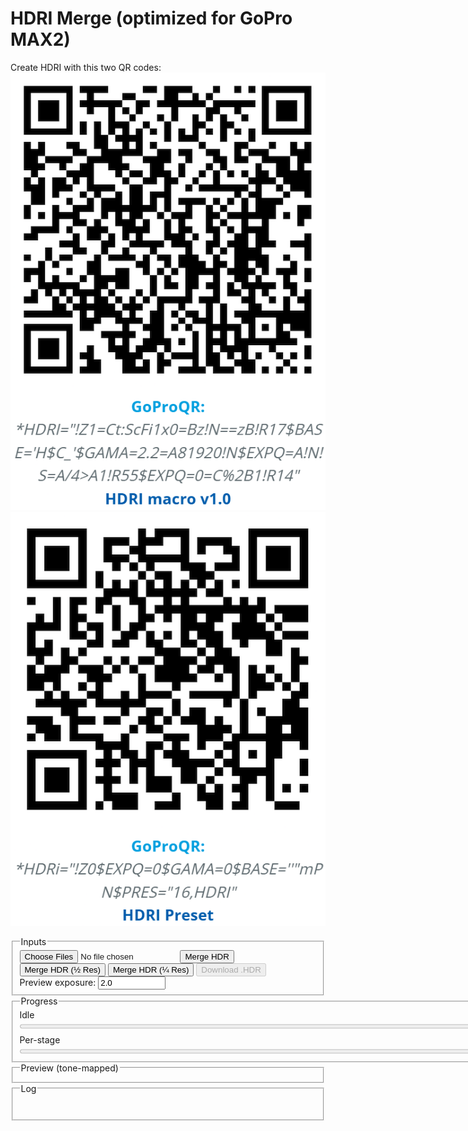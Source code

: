 # HDRI Merge (optimized for GoPro MAX2)

Create HDRI with this two QR codes: ![macroQR](./macroQR.png)
![presetQR](./presetQR.png)

<fieldset>
  <legend>Inputs</legend>
  <div class="row">
    <input id="files" type="file" accept="image/jpeg" multiple />
    <button id="run">Merge HDR</button>
    <button id="runHalf">Merge HDR (½ Res)</button>
    <button id="runQuarter">Merge HDR (¼ Res)</button>
    <button id="saveHdr" disabled>Download .HDR</button>
  </div>
  <div class="row">
    <label>Preview exposure: <input id="previewExp" type="number" step="0.1" value="2.0" title="Photographic exposure for preview" style="width: 100px;"></label>
  </div>
</fieldset>

<fieldset>
  <legend>Progress</legend>
  <div id="stage">Idle</div>
  <progress id="overall" value="0" max="100" style="width: 800px;"></progress>
  <div class="muted" style="margin-top:6px;">Per-stage</div>
  <progress id="perfile" value="0" max="100" style="width: 800px;"></progress>
</fieldset>

<fieldset>
  <legend>Preview (tone-mapped)</legend>
  <canvas id="preview" width="800" height="400"></canvas>
</fieldset>

<fieldset>
  <legend>Log</legend>
  <pre id="log" aria-live="polite"></pre>
</fieldset>

<script src="https://cdn.jsdelivr.net/npm/exifr@7.1.3/dist/lite.umd.js"></script>
<script>
/* ===================== Config & constants ===================== */
const KSIZE        = 9;         // Gaussian blur kernel (odd) in float
const WHITE_PCT    = 99.0;      // robust white normalization percentile
const SHORT_EXPOSURE_T = 2e-5;  // 0.00002s threshold for "very short" exposure (Python parity)
const SUN_BLUR1    = 15;
const SUN_BLUR2    = 31;
const CLIPPED_THRESH = 0.99;    // test threshold in linear (post-blur)
const CLIPPED_COUNT  = 1000;    // number of clipped pixels to consider "has clipped sun"

/* ===================== Helpers / UI ===================== */
const $ = sel => document.querySelector(sel);
const logEl = $('#log');
function logLine(msg, cls='') {
  const line = document.createElement('div');
  if (cls) line.className = cls;
  line.textContent = msg;
  logEl.appendChild(line);
  logEl.scrollTop = logEl.scrollHeight;
}
function setStage(msg) { $('#stage').textContent = msg; }
function setOverall(pct) { $('#overall').value = Math.max(0, Math.min(100, pct)); }
function setPerFile(pct) { $('#perfile').value = Math.max(0, Math.min(100, pct)); }
function nextFrame() { return new Promise(r => requestAnimationFrame(() => r())); }

/* ===================== sRGB 2.2 → Linear ===================== */
function srgbToLinear_u8(imgData) {
  const { data, width, height } = imgData;
  const out = new Float32Array(width * height * 3);
  for (let i = 0, j = 0; i < data.length; i += 4, j += 3) {
    const sr = data[i]   / 255;
    const sg = data[i+1] / 255;
    const sb = data[i+2] / 255;
    const r = Math.pow(sr, 2.2);
    const g = Math.pow(sg, 2.2);
    const b = Math.pow(sb, 2.2);
    out[j] = r; out[j+1] = g; out[j+2] = b;
  }
  return out;
}

/* ===================== GoPro Flat (log 113) → Linear ===================== */
function goProFlatToLinear_u8(imgData) {
  const { data, width, height } = imgData;
  const out = new Float32Array(width * height * 3);
  for (let i = 0, j = 0; i < data.length; i += 4, j += 3) {
    const sr = data[i]   / 255;
    const sg = data[i+1] / 255;
    const sb = data[i+2] / 255;
    const r = (Math.pow(113.0,sr)-1.0)/112.0;
    const g = (Math.pow(113.0,sg)-1.0)/112.0;
    const b = (Math.pow(113.0,sb)-1.0)/112.0;
    out[j] = r; out[j+1] = g; out[j+2] = b;
  }
  return out;
}

function gaussianBlurFloatRGB(floatRGB, w, h, ksize=5) {
  if (!(Number.isInteger(ksize) && ksize>1 && (ksize%2)===1)) return floatRGB;
  const half = (ksize-1)/2;
  const sigma = 0.3*((ksize-1)*0.5 - 1) + 0.8;
  const kern = [];
  let sum = 0;
  for (let k=-half;k<=half;k++){ const v = Math.exp(-(k*k)/(2*sigma*sigma)); kern.push(v); sum+=v; }
  for (let i=0;i<kern.length;i++) kern[i] /= sum;

  const tmp = new Float32Array(floatRGB.length);
  const out = new Float32Array(floatRGB.length);

  // Horizontal
  for (let y=0; y<h; y++) {
    for (let x=0; x<w; x++) {
      let r=0,g=0,b=0;
      for (let k=-half;k<=half;k++){
        const xx = Math.max(0, Math.min(w-1, x+k));
        const p = (y*w+xx)*3;
        const wgt = kern[k+half];
        r += floatRGB[p  ]*wgt;
        g += floatRGB[p+1]*wgt;
        b += floatRGB[p+2]*wgt;
      }
      const o = (y*w+x)*3;
      tmp[o]=r; tmp[o+1]=g; tmp[o+2]=b;
    }
  }
  // Vertical
  for (let y=0; y<h; y++) {
    for (let x=0; x<w; x++) {
      let r=0,g=0,b=0;
      for (let k=-half;k<=half;k++){
        const yy = Math.max(0, Math.min(h-1, y+k));
        const p = (yy*w+x)*3;
        const wgt = kern[k+half];
        r += tmp[p  ]*wgt;
        g += tmp[p+1]*wgt;
        b += tmp[p+2]*wgt;
      }
      const o = (y*w+x)*3;
      out[o]=r; out[o+1]=g; out[o+2]=b;
    }
  }
  return out;
}


/**
 * In-place separable Gaussian blur on a rectangular ROI of a Float32 RGB image.
 *
 * @param {Float32Array} floatLinearRGB - Interleaved RGB (float) buffer, length = pitch * height * 3
 * @param {number} pitch - Image width (pixels per row)
 * @param {number} x1 - ROI left (inclusive)
 * @param {number} y1 - ROI top (inclusive)
 * @param {number} x2 - ROI right (exclusive)
 * @param {number} y2 - ROI bottom (exclusive)
 * @param {number} ksize - Odd kernel size (e.g., 3,5,7,9...)
 */
function gaussianBlurROI(floatLinearRGB, pitch, x1, y1, x2, y2, ksize) {
  // ---- Validate & fast exits ----
  if (!Number.isInteger(ksize) || ksize < 3 || (ksize & 1) === 0) return;
  if (x2 <= x1 || y2 <= y1) return; // empty
  // Clamp ROI to image bounds (we don't know height, but we use indices via pitch & y)
  // Caller should ensure bounds are valid; we still defensively clamp to >=0.
  x1 = Math.max(0, x1|0); y1 = Math.max(0, y1|0);
  x2 = x2|0; y2 = y2|0;

  const rw = x2 - x1;                 // ROI width
  const rh = y2 - y1;                 // ROI height
  const chans = 3;
  const half = (ksize - 1) >> 1;

  // ---- Build 1D Gaussian kernel ----
  const sigma = 0.3 * ((ksize - 1) * 0.5 - 1) + 0.8; // common heuristic
  const kern = new Float32Array(ksize);
  let sum = 0;
  for (let i = -half, j = 0; i <= half; i++, j++) {
    const v = Math.exp(-(i * i) / (2 * sigma * sigma));
    kern[j] = v; sum += v;
  }
  for (let j = 0; j < ksize; j++) kern[j] /= sum;

  // ---- Temp buffers for ROI (horizontal pass -> tmp, vertical -> out) ----
  const tmp = new Float32Array(rw * rh * chans);
  const out = new Float32Array(rw * rh * chans);

  // ---- Horizontal pass (within ROI, clamp to ROI edges) ----
  for (let ry = 0; ry < rh; ry++) {
    const gy = y1 + ry;
    for (let rx = 0; rx < rw; rx++) {
      const gx = x1 + rx;

      let accR = 0, accG = 0, accB = 0;
      for (let k = -half, j = 0; k <= half; k++, j++) {
        let sx = rx + k;
        if (sx < 0) sx = 0;
        else if (sx >= rw) sx = rw - 1;

        const srcIdx = ((gy * pitch) + (x1 + sx)) * chans;
        accR += floatLinearRGB[srcIdx    ] * kern[j];
        accG += floatLinearRGB[srcIdx + 1] * kern[j];
        accB += floatLinearRGB[srcIdx + 2] * kern[j];
      }

      const dstIdx = (ry * rw + rx) * chans;
      tmp[dstIdx    ] = accR;
      tmp[dstIdx + 1] = accG;
      tmp[dstIdx + 2] = accB;
    }
  }

  // ---- Vertical pass (within ROI, clamp to ROI edges) ----
  for (let ry = 0; ry < rh; ry++) {
    for (let rx = 0; rx < rw; rx++) {
      let accR = 0, accG = 0, accB = 0;
      for (let k = -half, j = 0; k <= half; k++, j++) {
        let sy = ry + k;
        if (sy < 0) sy = 0;
        else if (sy >= rh) sy = rh - 1;

        const srcIdx = (sy * rw + rx) * chans;
        accR += tmp[srcIdx    ] * kern[j];
        accG += tmp[srcIdx + 1] * kern[j];
        accB += tmp[srcIdx + 2] * kern[j];
      }
      const dstIdx = (ry * rw + rx) * chans;
      out[dstIdx    ] = accR;
      out[dstIdx + 1] = accG;
      out[dstIdx + 2] = accB;
    }
  }

  // ---- Write back to original buffer (in place) ----
  for (let ry = 0; ry < rh; ry++) {
    const gy = y1 + ry;
    for (let rx = 0; rx < rw; rx++) {
      const gx = x1 + rx;
      const srcIdx = (ry * rw + rx) * chans;
      const dstIdx = ((gy * pitch) + gx) * chans;
      floatLinearRGB[dstIdx    ] = out[srcIdx    ];
      floatLinearRGB[dstIdx + 1] = out[srcIdx + 1];
      floatLinearRGB[dstIdx + 2] = out[srcIdx + 2];
    }
  }
}


/* ===================== Merge radiance (linear) ===================== */
function wellExposedWeight(rgb, mid=0.5, sigma=0.1225) {
  const m = (rgb[0]+rgb[1]+rgb[2])/3;
  return Math.exp(-((m-mid)*(m-mid)) / (2*sigma*sigma));
}
async function mergeRadiance_linear(images, times) {
  const w = images[0].w, h = images[0].h;
  const num = new Float32Array(w*h*3);
  const den = new Float32Array(w*h);
  const total = images.length;

  for (let i=0; i<images.length; i++) {
    const {data} = images[i];
    const t = times[i];
	let sigma = 0.1225 + 0.1225 * Math.sin(i*3.14159/(images.length-1));
    for (let p=0, px=0; p<data.length; p+=3, px++) {
      const r=data[p], g=data[p+1], b=data[p+2];
      const wgt = wellExposedWeight([r,g,b], 0.5, );
      if (wgt>0) {
        num[p  ] += wgt * (r / t);
        num[p+1] += wgt * (g / t);
        num[p+2] += wgt * (b / t);
        den[px]  += wgt;
      }
    }
	setOverall(35+((i+1)/total)*30);
    setPerFile(((i+1)/total)*100);
	await nextFrame(); // let the browser paint the bars
  }
  for (let p=0, px=0; p<num.length; p+=3, px++) {
    const d = den[px] || 1e-8;
    num[p  ] /= d; num[p+1] /= d; num[p+2] /= d;
  }
  return { w, h, data: num };
}


/**
 * Robust HDR merge tolerant to small exposure errors (JPEG/8-bit).
 * images: [{ w, h, data: Float32Array }]  // linear RGB
 * times:  number[]                         // effective exposure times
 * onProgress?: (percent)=>void
 * options?: { mid?: number, sigma?: number, k?: number, logDomain?: boolean }
 */
async function mergeRadiance_linearRobust(images, times, onProgress, options = {}) {
  const width  = images[0].w;
  const height = images[0].h;
  const N = images.length;

  const mid     = options.mid   ?? 0.5;   // exposure center
  const sigma   = options.sigma ?? 0.30;  // broader than classic 0.225
  const k       = options.k     ?? 4.685; // Tukey constant
  const useLog  = options.logDomain ?? true;

  const num = new Float32Array(width*height*3); // output RGB radiance
  // den is kept for parity with older API; here we normalize per-pixel already.
  // const den = new Float32Array(width*height);

  // Precompute exposure/clip weights per frame, per pixel (based on luminance)
  const Yw = new Float32Array(width*height*N);
  const twoSig2 = 2 * sigma * sigma;
  const luminance = (r,g,b) => 0.2126*r + 0.7152*g + 0.0722*b;
  const eps = 1e-8;

  for (let i=0; i<N; i++) {
    const data = images[i].data;
    for (let p=0, px=0; p<data.length; p+=3, px++) {
      const y  = luminance(data[p], data[p+1], data[p+2]);
      const d  = y - mid;
      const wBell = Math.exp(-(d*d)/twoSig2);                  // bell around mid
      const darkGate   = 1 / (1 + Math.exp(-(y - 0.02)/0.02)); // rises after ~0.02
      const brightGate = 1 / (1 + Math.exp( (y - 0.98)/0.02)); // falls before ~0.98
      Yw[i*(width*height) + px] = wBell * darkGate * brightGate;
    }
  }

  function robustCenter(arr) {
    const tmp = Array.from(arr).sort((a,b)=>a-b);
    const med = tmp[tmp.length >> 1];
    for (let i=0;i<tmp.length;i++) tmp[i] = Math.abs(tmp[i] - med);
    const mad = tmp[tmp.length >> 1] || eps;
    return [med, mad];
  }

  // Progress control
  let lastYield = performance.now();
  const YIELD_MS = 500;

  for (let y=0; y<height; y++) {
    for (let x=0; x<width; x++) {
      const px = y*width + x;
      const off = px*3;

      // Gather candidate radiances r_i = v_i / t_i
      const R = new Float64Array(N);
      const G = new Float64Array(N);
      const B = new Float64Array(N);
      for (let i=0;i<N;i++){
        const v = images[i].data;
        const t = times[i];
        R[i] = v[off  ] / t;
        G[i] = v[off+1] / t;
        B[i] = v[off+2] / t;
      }

      // Robust center (median) + MAD scale
      const [mR, madR] = robustCenter(R);
      const [mG, madG] = robustCenter(G);
      const [mB, madB] = robustCenter(B);

      let accR = 0, accG = 0, accB = 0, wSum = 0;

      for (let i=0;i<N;i++){
        const uR = (R[i]-mR)/(k*madR);
        const uG = (G[i]-mG)/(k*madG);
        const uB = (B[i]-mB)/(k*madB);

        const wR = (Math.abs(uR) < 1) ? Math.pow(1 - uR*uR, 2) : 0;
        const wG = (Math.abs(uG) < 1) ? Math.pow(1 - uG*uG, 2) : 0;
        const wB = (Math.abs(uB) < 1) ? Math.pow(1 - uB*uB, 2) : 0;

        const wRobust = (wR + wG + wB) / 3;
        const wExp    = Yw[i*(width*height) + px];

        const wgt = wRobust * wExp + eps;

        if (useLog) {
          accR += wgt * Math.log(R[i] + eps);
          accG += wgt * Math.log(G[i] + eps);
          accB += wgt * Math.log(B[i] + eps);
        } else {
          accR += wgt * R[i];
          accG += wgt * G[i];
          accB += wgt * B[i];
        }
        wSum += wgt;
      }

      if (useLog) {
        num[off  ] = Math.exp(accR / (wSum || 1));
        num[off+1] = Math.exp(accG / (wSum || 1));
        num[off+2] = Math.exp(accB / (wSum || 1));
      } else {
        num[off  ] = accR / (wSum || 1);
        num[off+1] = accG / (wSum || 1);
        num[off+2] = accB / (wSum || 1);
      }
    }

    // progress + cooperative yield
    const now = performance.now();
    if (now - lastYield > YIELD_MS) { 
		lastYield = now;
		setOverall(35+(y/height)*30);
		setPerFile((y/height)*100);
		await nextFrame(); // let the browser paint the bars
	 }
  }

  return { w: width, h: height, data: num };
}


/* ===================== Normalize white ~1.0 ===================== */
function luminance709(r,g,b){ return 0.2126*r + 0.7152*g + 0.0722*b; }
function normalizeWhitePercentile(hdr, pct=WHITE_PCT) {
  const {data} = hdr, N = data.length/3;
  const h = Math.trunc(Math.sqrt(N/2));
  const w = h*2;
  const scale = 1 + Math.trunc(w/1000);
  const offset = Math.trunc(scale/2);
  const lum = new Float32Array((h/scale) * (w/scale));
  let i = 0;
  for(let y=offset;y<h;y+=scale)
  {
	for(let x=offset;x<w;x+=scale)
	{
		let p = (y * w + x) * 3;
		lum[i] = luminance709(data[p],data[p+1],data[p+2]);
		i++
	}
  }
  const arr = Array.from(lum).sort((a,b)=>a-b);
  const idx = Math.min(arr.length-1, Math.max(0, Math.floor((pct/100)*arr.length)));
  const white = Math.max(1e-8, arr[idx]);
  for (let p=0; p<data.length; p++) data[p] /= white;
  return white;
}

/* ===================== Monochrome-above-threshold (optional) ===================== */
function monochromeAbove(hdr, thr=1.0) {
  const {data} = hdr;
  for (let p=0;p<data.length;p+=3) {
    const r=data[p], g=data[p+1], b=data[p+2];
    if (r>thr || g>thr || b>thr) {
      const Y = luminance709(r,g,b);
      data[p]=data[p+1]=data[p+2]=Y;
    }
  }
}

/* ===================== Filmic tone map with dithering ===================== */
async function tonemap_filmic(hdr, exposure=1.0) {
  const {w,h,data} = hdr;
  const out = new Uint8ClampedArray(w*h*4);
  //const A=0.22, B=0.30, C=0.10, D=0.20, E=0.01, F=0.30, W=11.2;  // too contrasty
  const A=0.2, B=0.30, C=0.10, D=0.05, E=0.0, F=0.10, W=20;  // lower contrast
  const whiteScale = ((W*(A*W+C*B)+D*E)/(W*(A*W+B)+D*F)) - (E/F);
  function rnd(i){ let x = i ^ (i>>>17); x ^= x<<13; x ^= x>>>7; x ^= x>>>17; return ((x>>>8)&0xFF)/255; }

  for (let p=0,q=0,i=0; p<data.length; p+=3, q+=4, i++) {
    let r = data[p  ] * exposure;
    let g = data[p+1] * exposure;
    let b = data[p+2] * exposure;
    const fr = ((r*(A*r+C*B)+D*E)/(r*(A*r+B)+D*F)) - (E/F);
    const fg = ((g*(A*g+C*B)+D*E)/(g*(A*g+B)+D*F)) - (E/F);
    const fb = ((b*(A*b+C*B)+D*E)/(b*(A*b+B)+D*F)) - (E/F);
    let rr = Math.min(1, Math.max(0, fr/whiteScale));
    let gg = Math.min(1, Math.max(0, fg/whiteScale));
    let bb = Math.min(1, Math.max(0, fb/whiteScale));
    const d = (rnd(i)-0.5) / 255;
    rr = Math.min(1, Math.max(0, rr + d));
    gg = Math.min(1, Math.max(0, gg + d));
    bb = Math.min(1, Math.max(0, bb + d));
    out[q  ] = (rr*255)|0;
    out[q+1] = (gg*255)|0;
    out[q+2] = (bb*255)|0;
    out[q+3] = 255;
  }
  return { w, h, data: out };
}

//function drawToCanvas(ldr, canvas) {
//  canvas.width = ldr.w; canvas.height = ldr.h;
//  const ctx = canvas.getContext('2d', { willReadFrequently: true }); // perf hint
//  ctx.putImageData(new ImageData(ldr.data, ldr.w, ldr.h), 0, 0);
//}
function drawToCanvas(ldr, canvas, targetW = 800, targetH = 400, mode = 'contain') {
  // 1) paint the RGBA into a temp canvas at native size
  const srcC = document.createElement('canvas');
  srcC.width = ldr.w; srcC.height = ldr.h;
  const srcCtx = srcC.getContext('2d', { willReadFrequently: true });
  srcCtx.putImageData(new ImageData(ldr.data, ldr.w, ldr.h), 0, 0);

  // 2) set preview canvas to fixed size
  canvas.width = targetW;
  canvas.height = targetH;

  const ctx = canvas.getContext('2d', { willReadFrequently: true });
  ctx.imageSmoothingEnabled = true;         // better downscale
  ctx.imageSmoothingQuality = 'high';       // ask for HQ filters

  if (mode === 'stretch') {
    // Fill exactly 800x400 (may distort aspect)
    ctx.clearRect(0, 0, targetW, targetH);
    ctx.drawImage(srcC, 0, 0, targetW, targetH);
  } else {
    // 'contain' => preserve aspect ratio, letterbox
    const scale = Math.min(targetW / ldr.w, targetH / ldr.h);
    const drawW = Math.max(1, Math.floor(ldr.w * scale));
    const drawH = Math.max(1, Math.floor(ldr.h * scale));
    const offX = Math.floor((targetW - drawW) / 2);
    const offY = Math.floor((targetH - drawH) / 2);

    ctx.clearRect(0, 0, targetW, targetH);
    ctx.drawImage(srcC, 0, 0, ldr.w, ldr.h, offX, offY, drawW, drawH);
  }
}

/**
 * Async Radiance .HDR (RGBE) encoder with scanline RLE, progress + yielding.
 * @param {{w:number,h:number,data:Float32Array}} hdr  // linear RGB
 * @param {(pct:number)=>void=} onProgress            // 0..100
 * @param {{yieldMs?:number, signal?:AbortSignal}=} opts
 * @returns {Promise<Blob>}
 */
async function encodeRadianceHDR_RGBE_RLE_Async(hdr, onProgress, opts = {}) {
  const { w, h, data } = hdr;
  const yieldMs = opts.yieldMs ?? 16;
  const signal = opts.signal;

  const header = [
    "#?RADIANCE",
    "FORMAT=32-bit_rle_rgbe",
    "",
    `-Y ${h} +X ${w}\n`
  ].join("\n");
  const headerBytes = new TextEncoder().encode(header);

  // RGB -> RGBE
  function toRGBE(r,g,b) {
    const maxc = Math.max(r,g,b);
    if (maxc < 1e-32) return [0,0,0,0];
    const e = Math.ceil(Math.log2(maxc));
    const scale = Math.pow(2, e) / 256;
    return [
      Math.min(255, Math.round(r/scale)),
      Math.min(255, Math.round(g/scale)),
      Math.min(255, Math.round(b/scale)),
      e + 128
    ];
  }

  // Write one channel with Radiance RLE
  function encodeRLEChannel(line /* Uint8Array of length w */) {
    const out = [];
    let x = 0;
    while (x < w) {
      // try run
      let runLen = 1;
      const maxRun = Math.min(w - x, 127);
      const val = line[x];
      while (runLen < maxRun && line[x + runLen] === val) runLen++;
      if (runLen >= 4) {
        out.push(128 + runLen, val);
        x += runLen;
      } else {
        // literal packet, avoid swallowing a future run
        const start = x;
        let count = 0;
        const maxLit = Math.min(w - x, 128);
        while (count < maxLit) {
          if (count >= 1) {
            let lookRun = 1;
            const maxLook = Math.min(w - (x + count), 127);
            const lookVal = line[x + count];
            while (lookRun < maxLook && line[x + count + lookRun] === lookVal) lookRun++;
            if (lookRun >= 4) break;
          }
          count++;
        }
        out.push(count);
        for (let i = 0; i < count; i++) out.push(line[start + i]);
        x += count;
      }
    }
    return Uint8Array.from(out);
  }

  // Fallback to old flat RGBE when width not supported
  if (w < 8 || w > 0x7fff) {
    const flat = new Uint8Array(w*h*4);
    for (let i=0,p=0;i<w*h;i++,p+=3) {
      const [R,G,B,E] = toRGBE(data[p], data[p+1], data[p+2]);
      const q = i*4; flat[q]=R; flat[q+1]=G; flat[q+2]=B; flat[q+3]=E;
    }
    if (onProgress) onProgress(100);
    return new Blob([headerBytes, flat], { type: "image/vnd.radiance" });
  }

  // Build output in chunks to avoid one giant growable array
  const chunks = [headerBytes];
  let lastYield = performance.now();

  for (let y = 0; y < h; y++) {
    if (signal?.aborted) throw new DOMException("Encoding aborted", "AbortError");

    // Scanline header: 0x02 0x02 w_hi w_lo
    const scanHdr = new Uint8Array([0x02, 0x02, (w >> 8) & 0xff, w & 0xff]);

    // Prepare channel buffers
    const R = new Uint8Array(w);
    const G = new Uint8Array(w);
    const B = new Uint8Array(w);
    const E = new Uint8Array(w);

    let p = y * w * 3;
    for (let x = 0; x < w; x++, p += 3) {
      const [r8,g8,b8,e8] = toRGBE(data[p], data[p+1], data[p+2]);
      R[x] = r8; G[x] = g8; B[x] = b8; E[x] = e8;
    }

    // Encode four channels
    const rleR = encodeRLEChannel(R);
    const rleG = encodeRLEChannel(G);
    const rleB = encodeRLEChannel(B);
    const rleE = encodeRLEChannel(E);

    // Concatenate this scanline: hdr + R + G + B + E
    const line = new Uint8Array(scanHdr.length + rleR.length + rleG.length + rleB.length + rleE.length);
    let o = 0;
    line.set(scanHdr, o); o += scanHdr.length;
    line.set(rleR, o);    o += rleR.length;
    line.set(rleG, o);    o += rleG.length;
    line.set(rleB, o);    o += rleB.length;
    line.set(rleE, o);

    chunks.push(line);

    // Progress + cooperative yield
    if (onProgress) onProgress(((y + 1) / h) * 100);
    const now = performance.now();
    if (now - lastYield > yieldMs) {
      lastYield = now;
      await new Promise(r => requestAnimationFrame(r));
    }
  }

  return new Blob(chunks, { type: "image/vnd.radiance" });
}


function encodeRadianceHDR_RGBE_RLE(hdr) {
  const { w, h, data } = hdr;

  // --- header ---
  const header = [
    "#?RADIANCE",
    "FORMAT=32-bit_rle_rgbe",
    "", // blank line
    `-Y ${h} +X ${w}\n`
  ].join("\n");
  const headerBytes = new TextEncoder().encode(header);

  // helper: RGB->RGBE (float32 -> 4x uint8)
  function toRGBE(r, g, b) {
    const maxc = Math.max(r, g, b);
    if (maxc < 1e-32) return [0, 0, 0, 0];
    const e = Math.ceil(Math.log2(maxc));
    const scale = Math.pow(2, e) / 256;
    return [
      Math.min(255, Math.round(r / scale)),
      Math.min(255, Math.round(g / scale)),
      Math.min(255, Math.round(b / scale)),
      e + 128
    ];
  }

  // If width unsupported by RLE, write old style (flat RGBE)
  if (w < 8 || w > 0x7fff) {
    const flat = new Uint8Array(w * h * 4);
    for (let i = 0, p = 0; i < w * h; i++, p += 3) {
      const [R, G, B, E] = toRGBE(data[p], data[p + 1], data[p + 2]);
      const q = i * 4;
      flat[q] = R; flat[q + 1] = G; flat[q + 2] = B; flat[q + 3] = E;
    }
    return new Blob([headerBytes, flat], { type: "image/vnd.radiance" });
  }

  // --- RLE output builder ---
  const out = [];
  const pushByte = (b) => out.push(b & 0xff);
  const pushBytes = (arr) => { for (let i = 0; i < arr.length; i++) pushByte(arr[i]); };

  // write one channel (Uint8 array of length w) using Radiance RLE
  function writeRLEChannel(line) {
    let x = 0;
    while (x < w) {
      // Try to find a run at x
      let runLen = 1;
      const maxRun = Math.min(w - x, 127);
      const val = line[x];

      while (runLen < maxRun && line[x + runLen] === val) runLen++;

      if (runLen >= 4) {
        // Write run packet
        pushByte(128 + runLen);
        pushByte(val);
        x += runLen;
      } else {
        // Write literal packet up to 128 or until a future run (>=4) is about to start
        let start = x;
        let count = 0;
        const maxLit = Math.min(w - x, 128);

        while (count < maxLit) {
          // Look ahead to see if a run starts here; if so, stop literals
          if (count >= 1) {
            let lookRun = 1;
            const maxLook = Math.min(w - (x + count), 127);
            const lookVal = line[x + count];
            while (lookRun < maxLook && line[x + count + lookRun] === lookVal) lookRun++;
            if (lookRun >= 4) break; // stop before run
          }
          count++;
        }
        pushByte(count);
        for (let i = 0; i < count; i++) pushByte(line[start + i]);
        x += count;
      }
    }
  }

  // Progress control
  let lastYield = performance.now();
  const YIELD_MS = 500;
  
  // --- encode scanlines ---
  for (let y = 0; y < h; y++) {
    // scanline header: 0x02 0x02 width_hi width_lo
    pushByte(0x02);
    pushByte(0x02);
    pushByte((w >> 8) & 0xff);
    pushByte(w & 0xff);

    // Prepare per-channel arrays for this scanline
    const R = new Uint8Array(w);
    const G = new Uint8Array(w);
    const B = new Uint8Array(w);
    const E = new Uint8Array(w);

    let p = y * w * 3;
    for (let x = 0; x < w; x++, p += 3) {
      const [r8, g8, b8, e8] = toRGBE(data[p], data[p + 1], data[p + 2]);
      R[x] = r8; G[x] = g8; B[x] = b8; E[x] = e8;
    }

    // Write 4 channels (R, G, B, E), each RLE-compressed
    writeRLEChannel(R);
    writeRLEChannel(G);
    writeRLEChannel(B);
    writeRLEChannel(E);
  }

  return new Blob([headerBytes, new Uint8Array(out)], { type: "image/vnd.radiance" });
}


/* ===================== Radiance .HDR (RGBE) encoder ===================== */
function encodeRadianceHDR_RGBE(hdr) {
  const {w,h,data} = hdr;
  const header = [
    "#?RADIANCE",
    "FORMAT=32-bit_rle_rgbe",
    "",
    `-Y ${h} +X ${w}\n`
  ].join("\n");
  const headerBytes = new TextEncoder().encode(header);
  const body = new Uint8Array(w*h*4);
  for (let i=0,p=0;i<w*h;i++,p+=3) {
    const r=data[p], g=data[p+1], b=data[p+2];
    const maxc = Math.max(r,g,b);
    if (maxc < 1e-32) { body[i*4+0]=0; body[i*4+1]=0; body[i*4+2]=0; body[i*4+3]=0; }
    else {
      const e = Math.ceil(Math.log2(maxc));
      const scale = Math.pow(2, e) / 256;
      body[i*4+0] = Math.min(255, Math.round(r/scale));
      body[i*4+1] = Math.min(255, Math.round(g/scale));
      body[i*4+2] = Math.min(255, Math.round(b/scale));
      body[i*4+3] = e + 128;
    }
  }
  const out = new Uint8Array(headerBytes.length + body.length);
  out.set(headerBytes, 0); out.set(body, headerBytes.length);
  return new Blob([out], {type: 'image/vnd.radiance'});
}

/* ===================== Load, EXIF, preprocess + SHORT-SUN LOGIC ===================== */
async function loadAndPreprocessOld(files, scale = 1) {
  const bitmaps = [];
  const exposures = [];
  setPerFile(0);

  // EXIF + decode
  for (let i=0;i<files.length;i++) {
    const f = files[i];
    try {
      const exif = await exifr.parse(f).catch(()=>null);
      let t = null;
      if (exif) {
        if (typeof exif.ExposureTime === 'number') t = exif.ExposureTime;
        else if (typeof exif.ShutterSpeedValue === 'number') t = Math.pow(2, -exif.ShutterSpeedValue);
      }
      if (!t) throw new Error("Missing ExposureTime/ShutterSpeedValue");
      exposures.push(t);

      const bmp = await createImageBitmap(f);
      bitmaps.push(bmp);
      logLine(`Loaded: ${f.name} (t=${t})`, 'ok');
    } catch (e) {
      logLine(`Error reading ${f.name}: ${e.message || e}`, 'err');
    }
    setPerFile(((i+1)/files.length)*100);
    await nextFrame();
  }
  if (!bitmaps.length) throw new Error("No valid images decoded.");

  // sort by exposure (shortest first)
  const idx = exposures.map((t,i)=>[t,i]).sort((a,b)=>a[0]-b[0]).map(x=>x[1]);
  const sortedExpos = idx.map(i=>exposures[i]);
  const sortedBmps  = idx.map(i=>bitmaps[i]);
  
  const shortestFileName = files[idx[0]].name;  // name of shortest exposure file
  const baseName = shortestFileName.replace(/\.[^.]+$/, ''); // strip extension



  // common size = first image
  const w = sortedBmps[0].width, h = sortedBmps[0].height;
  const c = document.createElement('canvas'); c.width=w; c.height=h;
  const ctx = c.getContext('2d', { willReadFrequently: true }); // perf hint

  const linearImages = [];
  const expandedTimes = [];

  for (let i=0;i<sortedBmps.length;i++) {
    ctx.clearRect(0,0,w,h);
    ctx.drawImage(sortedBmps[i], 0, 0, w, h);
    const imgData = ctx.getImageData(0,0,w,h);

    // sRGB → linear (float)
    let lin = srgbToLinear_u8(imgData);
    // Log113 (Flat) → linear (float)
    //let lin = goProFlatToLinear_u8(imgData);
    let t = sortedExpos[i];

    // ---------- Short-exposure logic (ported from Python) ----------
    if (t < SHORT_EXPOSURE_T) {
      // Emulate Python's exp *= 4 pre-step
      // Base push (analogous to appending img8 with exp=t_eff)
      linearImages.push({ w, h, data: lin.slice(0) });
      expandedTimes.push(t);
      logLine(`Short exposure base push: t=${t}`, 'muted');

      // Detect clipped sun on a blurred copy
      let blurForSun = gaussianBlurFloatRGB(lin, w, h, SUN_BLUR1);
      let clippedCount = 0;
      for (let p=0; p<blurForSun.length; p++) if (blurForSun[p] > CLIPPED_THRESH) clippedCount++;
	  clippedCount *= (7680*3840*3 / blurForSun.length);
      const hasClippedSun = clippedCount > CLIPPED_COUNT && clippedCount < CLIPPED_COUNT*10;
      logLine(`Sun clipped? ${hasClippedSun} (count=${clippedCount})`, hasClippedSun ? 'warn' : 'muted');

      if (hasClippedSun) 
	  {
		let minx = w;
		let maxx = 0;
		let miny = h;
		let maxy = 0;
        for (let yy=0; yy<h; yy++) {
			for (let xx=0; xx<w; xx++) {
				const p = (yy*w+xx)*3;
				const r=lin[p], g=lin[p+1], b=lin[p+2];
				if (r>CLIPPED_THRESH || g>CLIPPED_THRESH || b>CLIPPED_THRESH) {
					if(minx > xx) minx = xx;
					if(maxx < xx) maxx = xx;
					if(miny > yy) miny = yy;
					if(maxy < yy) maxy = yy;
				}
			}
		}
		
		minx -= 64;  if(minx < 0) minx=0;
		miny -= 64;  if(miny < 0) miny=0;
		maxx += 64;  if(maxx >= w) maxx=w-1;
		maxy += 64;  if(maxy >= h) maxy=h-1;
		
		gaussianBlurROI(lin, w, minx, miny, maxx, maxy, SUN_BLUR1);
		
        for (let yy=miny; yy<maxy; yy++) {
			for (let xx=minx; xx<maxx; xx++) {
				const p = (yy*w+xx)*3;
				const r=lin[p], g=lin[p+1], b=lin[p+2];
				if (r>0.99 || g>0.99 || b>0.99) {
					lin[p]=lin[p+1]=lin[p+2] = 800;
				}
			}
		}
		
		
		logLine(`Sun's location ${minx},${miny} to ${maxx},${maxy}`, 'muted');
        gaussianBlurROI(lin, w, minx, miny, maxx, maxy, SUN_BLUR1);
        linearImages.push({ w, h, data: lin.slice(0) });
        expandedTimes.push(t);

        // B: blur heavier, scale *16, then t/=16
        gaussianBlurROI(lin, w, minx, miny, maxx, maxy, SUN_BLUR1);
        // multiply by 16 (keep float linear domain)
        for (let p=0; p<lin.length; p++) lin[p] /= 16.0;
        t /= 16.0;
        linearImages.push({ w, h, data: lin.slice(0) });
        expandedTimes.push(t);
        logLine(`Synthetic B push: t=${t}`, 'muted');

        // C: blur heavier, scale *1.0, then t/=16
        gaussianBlurROI(lin, w, minx, miny, maxx, maxy, SUN_BLUR1);
        for (let p=0; p<lin.length; p++) lin[p] /= 16.0;
        t /= 16.0;
        linearImages.push({ w, h, data: lin.slice(0) });
        expandedTimes.push(t);
        logLine(`Synthetic C push: t=${t}`, 'muted');

        // D: blur heavier, scale *0.25, then t/=16
        gaussianBlurROI(lin, w, minx, miny, maxx, maxy, SUN_BLUR1);
        for (let p=0; p<lin.length; p++) lin[p] /= 16.0;
        t /= 16.0;
        linearImages.push({ w, h, data: lin.slice(0) });
        expandedTimes.push(t);
        logLine(`Synthetic D push: t=${t}`, 'muted');

      } else {
        // No clipped sun → one synthetic step: exp/=4 (Python branch)
        linearImages.push({ w, h, data: lin.slice(0) });
        expandedTimes.push(t);
      }

    } else {
      // Normal (non-short) exposure → single push
      linearImages.push({ w, h, data: lin.slice(0) });
      expandedTimes.push(t);
    }

    setPerFile(((i+1)/sortedBmps.length)*100);
    await nextFrame();
  }

  return { linearImages, sortedExpos: expandedTimes, w, h, baseName };
}

/**
 * Load JPGs, read EXIF shutter times, sort by exposure, optionally scale,
 * convert to linear, apply short-sun logic (ROI blur + synthetic pushes),
 * and return arrays ready for HDR merge.
 *
 * @param {File[]} files
 * @param {number} scale   // 1.0 = full, 0.5 = half, etc.
 * @returns {Promise<{linearImages:Array<{w:number,h:number,data:Float32Array}>,sortedExpos:number[],sortedExif:Object[],w:number,h:number,baseName:string}>}
 */
async function loadAndPreprocess(files, scale = 1.0) {
  // ---- NEW: parameter sanity for scale ----
  scale = Math.max(0.05, Math.min(2.0, Number(scale) || 1.0));

  const bitmaps = [];
  const exposures = [];
  const exifList = [];
  setPerFile(0);

  // Decode + EXIF ----------------------------------------
  for (let i = 0; i < files.length; i++) {
    const f = files[i];
    try {
      const exif = await exifr.parse(f).catch(() => null);
      exifList.push(exif || {});

      // Shutter time (seconds)
      let t = null;
      if (exif) {
        if (typeof exif.ExposureTime === 'number') t = exif.ExposureTime;
        else if (typeof exif.ShutterSpeedValue === 'number') t = Math.pow(2, -exif.ShutterSpeedValue);
      }
      if (!t) throw new Error("Missing ExposureTime/ShutterSpeedValue");
      exposures.push(t);

      const bmp = await createImageBitmap(f);
      bitmaps.push(bmp);

      logLine(`Loaded: ${f.name} (t=${t})`, 'ok');
    } catch (e) {
      logLine(`Error reading ${f.name}: ${e.message || e}`, 'err');
    }
    setPerFile(((i + 1) / files.length) * 100);
    await nextFrame();
  }
  if (!bitmaps.length) throw new Error("No valid images decoded.");

  // Sort by exposure (ascending: shortest first) --------
  const idx = exposures.map((t, i) => [t, i]).sort((a, b) => a[0] - b[0]).map(x => x[1]);
  const sortedExpos = idx.map(i => exposures[i]);
  const sortedExif  = idx.map(i => exifList[i]);
  const sortedBmps  = idx.map(i => bitmaps[i]);

  const shortestFileName = files[idx[0]].name;
  const baseName = shortestFileName.replace(/\.[^.]+$/, '');

  // ---- NEW: target output size with scale factor -------
  const nativeW = sortedBmps[0].width;
  const nativeH = sortedBmps[0].height;
  const w = Math.max(1, Math.floor(nativeW * scale));
  const h = Math.max(1, Math.floor(nativeH * scale));

  // Work canvas at target resolution ---------------------
  const c = document.createElement('canvas');
  c.width = w; c.height = h;
  const ctx = c.getContext('2d', { willReadFrequently: true });
  ctx.imageSmoothingEnabled = true;
  ctx.imageSmoothingQuality = 'high';

  const linearImages = [];
  const expandedTimes = [];

  // Process each bracket --------------------------------
  for (let i = 0; i < sortedBmps.length; i++) {
    ctx.clearRect(0, 0, w, h);

    // ---- NEW: scaled draw to target resolution ----
    const bmp = sortedBmps[i];
    ctx.drawImage(bmp, 0, 0, bmp.width, bmp.height, 0, 0, w, h);

    const imgData = ctx.getImageData(0, 0, w, h);

    // sRGB → linear (your existing function)
    let lin = srgbToLinear_u8(imgData);

    let t = sortedExpos[i];

    // ---------- Short-exposure "sun" logic (unchanged behavior, now at scaled size) ----------
    if (t < SHORT_EXPOSURE_T) {
      // A) base push
      linearImages.push({ w, h, data: lin.slice(0) });
      expandedTimes.push(t);
      logLine(`Short exposure base push: t=${t}`, 'muted');

      // Detect clipped sun on a blurred copy (first pass blur)
      let blurForSun = gaussianBlurFloatRGB(lin, w, h, SUN_BLUR1);
      let clippedCount = 0;
      for (let p = 0; p < blurForSun.length; p++) if (blurForSun[p] > CLIPPED_THRESH) clippedCount++;
      // Scale count to approx native 7680×3840 reference if you use that heuristic
      clippedCount *= (7680 * 3840 * 3 / blurForSun.length);
      const hasClippedSun = clippedCount > CLIPPED_COUNT && clippedCount < CLIPPED_COUNT * 10;
      logLine(`Sun clipped? ${hasClippedSun} (count=${Math.round(clippedCount)})`, hasClippedSun ? 'warn' : 'muted');

      if (hasClippedSun) {
        // Find bbox of bright region
        let minx = w, maxx = 0, miny = h, maxy = 0;
        for (let yy = 0; yy < h; yy++) {
          for (let xx = 0; xx < w; xx++) {
            const p = (yy * w + xx) * 3;
            const r = lin[p], g = lin[p + 1], b = lin[p + 2];
            if (r > CLIPPED_THRESH || g > CLIPPED_THRESH || b > CLIPPED_THRESH) {
              if (minx > xx) minx = xx;
              if (maxx < xx) maxx = xx;
              if (miny > yy) miny = yy;
              if (maxy < yy) maxy = yy;
            }
          }
        }
        // pad ROI a bit; clamp to image
        minx = Math.max(0, minx - 64);
        miny = Math.max(0, miny - 64);
        maxx = Math.min(w - 1, maxx + 64);
        maxy = Math.min(h - 1, maxy + 64);

        // First soften (ROI blur; x2/y2 exclusive → pass max+1)
        gaussianBlurROI(lin, w, minx, miny, maxx + 1, maxy + 1, SUN_BLUR1);

        // Spike core & desaturate > 0.99 (prevent color fringing)
        for (let yy = miny; yy <= maxy; yy++) {
          for (let xx = minx; xx <= maxx; xx++) {
            const p = (yy * w + xx) * 3;
            const r = lin[p], g = lin[p + 1], b = lin[p + 2];
            if (r > 0.99 || g > 0.99 || b > 0.99) lin[p] = lin[p + 1] = lin[p + 2] = 800.0;
          }
        }

        logLine(`Sun ROI @ ${minx},${miny} → ${maxx},${maxy}`, 'muted');

        // A: soften again, push with same t
        gaussianBlurROI(lin, w, minx, miny, maxx + 1, maxy + 1, SUN_BLUR1);
        linearImages.push({ w, h, data: lin.slice(0) });
        expandedTimes.push(t);

        // B: heavier blur & *multiply by 16*, then t/=16  (synthetic shorter exposure)
        gaussianBlurROI(lin, w, minx, miny, maxx + 1, maxy + 1, SUN_BLUR2);
        for (let p = 0; p < lin.length; p++) lin[p] *= 16.0;
        t /= 16.0;
        linearImages.push({ w, h, data: lin.slice(0) });
        expandedTimes.push(t);
        logLine(`Synthetic B push: t=${t}`, 'muted');

        // C: heavier blur, ×1.0, then t/=16
        gaussianBlurROI(lin, w, minx, miny, maxx + 1, maxy + 1, SUN_BLUR2);
        // (no intensity scale)
        t /= 16.0;
        linearImages.push({ w, h, data: lin.slice(0) });
        expandedTimes.push(t);
        logLine(`Synthetic C push: t=${t}`, 'muted');

        // D: heavier blur, ×0.25, then t/=16
        gaussianBlurROI(lin, w, minx, miny, maxx + 1, maxy + 1, SUN_BLUR2);
        for (let p = 0; p < lin.length; p++) lin[p] *= 0.25;
        t /= 16.0;
        linearImages.push({ w, h, data: lin.slice(0) });
        expandedTimes.push(t);
        logLine(`Synthetic D push: t=${t}`, 'muted');
      }
      // else: only base push already added
    } else {
      // Normal exposure
      linearImages.push({ w, h, data: lin.slice(0) });
      expandedTimes.push(t);
    }

    setPerFile(((i + 1) / sortedBmps.length) * 100);
    await nextFrame();
  }

  return { linearImages, sortedExpos: expandedTimes, sortedExif, w, h, baseName };
}

/**
 * Remove isolated hot speckles from an HDR buffer (in place).
 * Detects pixels whose luminance is far above the 3×3 neighborhood
 * and clamps them to a robust neighborhood target while preserving chroma.
 *
 * @param {{w:number,h:number,data:Float32Array}} hdr  // linear RGB
 * @param {object} [opts]
 * @param {number} [opts.radius=1]     // 1 => 3x3; (only 1 supported here)
 * @param {number} [opts.factor=3.0]   // trigger if Yc > factor * median(Ynbrs)
 * @param {number} [opts.abs=0.2]      // and Yc > median + abs (absolute guard in scene-linear)
 * @param {number} [opts.pct=0.95]     // target upper bound uses neighborhood percentile (e.g. 95th)
 * @param {number} [opts.soft=1.2]     // target also limited to soft * median
 * @param {boolean}[opts.requirePeak=true] // require the center to be the unique local max
 * @returns {number}                   // number of pixels corrected
 */
function removeHDRSpeckles(hdr, opts = {}) {
  const { w, h, data } = hdr;
  const radius = 1;
  const factor = opts.factor ?? 3.0;
  const abs    = opts.abs    ?? 0.2;
  const pct    = opts.pct    ?? 0.95;
  const soft   = opts.soft   ?? 1.2;
  const requirePeak = (opts.requirePeak ?? true);
  const eps = 1e-8;

  // Precompute luminance for speed
  const Y = new Float32Array(w * h);
  for (let i = 0, px = 0; i < data.length; i += 3, px++) {
    const r = data[i], g = data[i + 1], b = data[i + 2];
    Y[px] = 0.2126 * r + 0.7152 * g + 0.0722 * b;
  }

  // Helper: median of 8 values (neighbors)
  function median8(vals) {
    // insertion sort small array
    for (let i = 1; i < 8; i++) {
      let v = vals[i], j = i - 1;
      while (j >= 0 && vals[j] > v) { vals[j + 1] = vals[j]; j--; }
      vals[j + 1] = v;
    }
    return (vals[3] + vals[4]) * 0.5; // middle of 8
  }

  // Helper: percentile (approx) of neighbors
  function percentile8(vals, p) {
    // vals length = 8; already sorted is not guaranteed
    for (let i = 1; i < 8; i++) {
      let v = vals[i], j = i - 1;
      while (j >= 0 && vals[j] > v) { vals[j + 1] = vals[j]; j--; }
      vals[j + 1] = v;
    }
    const idx = Math.min(7, Math.max(0, Math.round(p * 7)));
    return vals[idx];
  }

  let fixed = 0;

  // Scan interior pixels (skip 1px border)
  for (let y = 1; y < h - 1; y++) {
    for (let x = 1; x < w - 1; x++) {
      const cx = y * w + x;
      const Yc = Y[cx];

      // Collect neighbor luminances (8)
      const N = new Float32Array(8);
      let k = 0;
      let isPeak = true;
      for (let dy = -1; dy <= 1; dy++) {
        for (let dx = -1; dx <= 1; dx++) {
          if (dx === 0 && dy === 0) continue;
          const yy = y + dy, xx = x + dx;
          const ny = yy * w + xx;
          const Yn = Y[ny];
          N[k++] = Yn;
          if (Yn >= Yc - 1e-12) isPeak = false; // neighbor as bright or brighter
        }
      }

      if (requirePeak && !isPeak) continue;

      const med = median8(N.slice()); // median of neighbors
      const pHi = percentile8(N.slice(), pct);

      // Trigger if way above neighbors (both relative & absolute guards)
      if (!(Yc > med * factor && Yc > med + abs)) continue;

      // Compute target luminance: limit to both high-percentile and soft*median
      const targetY = Math.min(pHi, med * soft);

      // Preserve chroma: scale RGB so luminance becomes targetY
      const i = cx * 3;
      const r = data[i], g = data[i + 1], b = data[i + 2];
      const curY = Yc || eps;
      const s = Math.max(0, targetY / curY);

      data[i]     = r * s;
      data[i + 1] = g * s;
      data[i + 2] = b * s;
      Y[cx]       = targetY;
      fixed++;
    }
  }

  return fixed;
}

/**
 * Remove compact hot-speckle clusters up to 3x3 (in place), preserving edges/lines.
 * - Finds a cluster in the 3x3 window centered at (x,y) using a local "hot" test.
 * - Rejects line-like shapes (1xK or Kx1 with K>=2).
 * - Clamps all pixels in the cluster toward a robust target from the surrounding 5x5 ring.
 *
 * @param {{w:number,h:number,data:Float32Array}} hdr
 * @param {object} [opts]
 * @param {number} [opts.factor=3.0]   // "hot" if Y > factor * median(neigh-8)
 * @param {number} [opts.abs=0.2]      // and Y > median + abs
 * @param {number} [opts.soft=1.2]     // target cap vs local median
 * @param {number} [opts.ringPct=0.95] // target = min( percentile(ring), soft*median )
 * @returns {number} count of pixels corrected
 */
function removeHDRSpeckles3x3(hdr, opts = {}) {
  const { w, h, data } = hdr;
  const factor  = opts.factor  ?? 3.0;
  const abs     = opts.abs     ?? 0.2;
  const soft    = opts.soft    ?? 1.2;
  const ringPct = opts.ringPct ?? 0.95;
  const eps = 1e-8;

  // Build luminance buffer
  const Y = new Float32Array(w*h);
  for (let i=0, px=0; i<data.length; i+=3, px++) {
    Y[px] = 0.2126*data[i] + 0.7152*data[i+1] + 0.0722*data[i+2];
  }

  // Helpers
  function sortAsc(a){ for(let i=1;i<a.length;i++){ let v=a[i],j=i-1; while(j>=0 && a[j]>v){a[j+1]=a[j]; j--;} a[j+1]=v; } return a; }
  function median8(vals){ const s=sortAsc(vals.slice()); return 0.5*(s[3]+s[4]); }
  function percentile(vals, p){ const s=sortAsc(vals.slice()); const idx=Math.min(s.length-1, Math.max(0, Math.round(p*(s.length-1)))); return s[idx]; }

  // Visited map so we don’t re-fix overlapping clusters
  const visited = new Uint8Array(w*h);
  let fixed = 0;

  // We need a 5x5 ring ⇒ skip a 2px border
  for (let y=2; y<h-2; y++) {
    for (let x=2; x<w-2; x++) {
      const cIdx = y*w + x;
      if (visited[cIdx]) continue;

      // 1) Baseline from 8-neighbors of center
      const nb8 = new Float32Array(8);
      let k=0;
      for (let dy=-1; dy<=1; dy++) {
        for (let dx=-1; dx<=1; dx++) {
          if (!dx && !dy) continue;
          nb8[k++] = Y[(y+dy)*w + (x+dx)];
        }
      }
      const med = median8(nb8);
      const Yc  = Y[cIdx];

      // Is center hot enough to consider?
      if (!(Yc > med*factor && Yc > med + abs)) continue;

      // 2) Build 3x3 cluster mask using same hot criterion vs the SAME baseline median
      const mask = []; // list of [xx,yy] in cluster
      let minx= x, maxx= x, miny= y, maxy= y;
      for (let dy=-1; dy<=1; dy++) {
        for (let dx=-1; dx<=1; dx++) {
          const yy=y+dy, xx=x+dx, idx = yy*w + xx;
          const hot = (Y[idx] > med*factor && Y[idx] > med + abs);
          if (hot) {
            mask.push([xx,yy]);
            if (xx<minx) minx=xx; if (xx>maxx) maxx=xx;
            if (yy<miny) miny=yy; if (yy>maxy) maxy=yy;
          }
        }
      }
      if (mask.length === 0) continue;          // nothing hot
      if (mask.length > 9) continue;            // shouldn’t happen for 3x3 window
      // Reject line-like shapes (e.g., 1xK or Kx1 with K>=2)
      const dxSize = maxx - minx + 1;
      const dySize = maxy - miny + 1;
      const isLine = (dxSize === 1 && dySize >= 2) || (dySize === 1 && dxSize >= 2);
      if (isLine) continue;

      // If any pixel in cluster was already fixed, skip (avoid double adjustments)
      let overlap = false;
      for (const [xx,yy] of mask) { if (visited[yy*w+xx]) { overlap = true; break; } }
      if (overlap) continue;

      // 3) Compute robust target from 5x5 ring around the cluster bbox
      const ring = [];
      for (let yy=miny-2; yy<=maxy+2; yy++) {
        for (let xx=minx-2; xx<=maxx+2; xx++) {
          // outside image guard not needed due to outer loop
          const insideCluster = (xx>=minx && xx<=maxx && yy>=miny && yy<=maxy);
          if (insideCluster) continue; // skip cluster bbox interior
          ring.push(Y[yy*w + xx]);
        }
      }
      if (ring.length < 8) continue; // too small to be robust (very near border)
      const pHi = percentile(ring, ringPct);
      const targetY = Math.min(pHi, med * soft);

      // 4) Clamp each cluster pixel toward target, preserving chroma
      for (const [xx,yy] of mask) {
        const idx = yy*w + xx;
        const i3  = idx*3;
        const curY = Y[idx] || eps;
        if (targetY < curY) {
          const s = Math.max(0, (targetY || eps) / curY);
          data[i3    ] *= s;
          data[i3 + 1] *= s;
          data[i3 + 2] *= s;
          Y[idx] = targetY;
          fixed++;
        }
        visited[idx] = 1;
      }
    }
  }

  return fixed;
}

/**
 * Remove compact hot-speckle clusters up to 5x5 (in place), preserving lines/edges.
 * - Center test seeds a 5x5 "hot" mask using a robust baseline from the 8-neighbors.
 * - Rejects line-like shapes (1xK or Kx1) and very elongated blobs.
 * - Clamps cluster pixels toward a robust target from the surrounding 7x7 ring.
 *
 * @param {{w:number,h:number,data:Float32Array}} hdr
 * @param {object} [opts]
 * @param {number} [opts.factor=3.0]    // "hot" if Y > factor * median(neigh-8)
 * @param {number} [opts.abs=0.2]       // and Y > median + abs  (scene-linear)
 * @param {number} [opts.soft=1.2]      // cap target to soft * median
 * @param {number} [opts.ringPct=0.95]  // target = min(percentile(ring), soft*median)
 * @param {number} [opts.maxAspect=2.0] // reject blobs with width/height ratio > maxAspect
 * @returns {number} number of pixels corrected
 */
function removeHDRSpeckles5x5(hdr, opts = {}) {
  const { w, h, data } = hdr;
  const factor   = opts.factor   ?? 3.0;
  const abs      = opts.abs      ?? 0.2;
  const soft     = opts.soft     ?? 1.2;
  const ringPct  = opts.ringPct  ?? 0.95;
  const maxAspect= opts.maxAspect?? 2.0;
  const eps = 1e-8;

  // Luminance buffer
  const Y = new Float32Array(w*h);
  for (let i=0, px=0; i<data.length; i+=3, px++) {
    Y[px] = 0.2126*data[i] + 0.7152*data[i+1] + 0.0722*data[i+2];
  }

  // Small utils
  function sortAsc(a){ for(let i=1;i<a.length;i++){ let v=a[i],j=i-1; while(j>=0 && a[j]>v){a[j+1]=a[j]; j--;} a[j+1]=v; } return a; }
  function median8(vals){ const s=sortAsc(vals.slice()); return 0.5*(s[3]+s[4]); }
  function percentile(vals, p){ const s=sortAsc(vals.slice()); const idx=Math.min(s.length-1, Math.max(0, Math.round(p*(s.length-1)))); return s[idx]; }

  const visited = new Uint8Array(w*h);
  let fixed = 0;

  // Need 7x7 ring → skip 3px border
  for (let cy=3; cy<h-3; cy++) {
    for (let cx=3; cx<w-3; cx++) {
      const cIdx = cy*w + cx;
      if (visited[cIdx]) continue;

      // Baseline from 8-neighbors of center
      const nb8 = new Float32Array(8);
      let k=0;
      for (let dy=-1; dy<=1; dy++) for (let dx=-1; dx<=1; dx++) {
        if (!dx && !dy) continue;
        nb8[k++] = Y[(cy+dy)*w + (cx+dx)];
      }
      const med = median8(nb8);
      const Yc  = Y[cIdx];
      if (!(Yc > med*factor && Yc > med + abs)) continue; // not hot enough to seed

      // Build 5x5 cluster mask using the SAME baseline median
      const mask = []; // [x,y]
      let minx=cx, maxx=cx, miny=cy, maxy=cy;
      for (let dy=-2; dy<=2; dy++) {
        for (let dx=-2; dx<=2; dx++) {
          const yy=cy+dy, xx=cx+dx, idx=yy*w+xx;
          const hot = (Y[idx] > med*factor && Y[idx] > med + abs);
          if (hot) {
            mask.push([xx,yy]);
            if (xx<minx) minx=xx; if (xx>maxx) maxx=xx;
            if (yy<miny) miny=yy; if (yy>maxy) maxy=yy;
          }
        }
      }
      if (!mask.length || mask.length > 25) continue;

      // Reject line-like or elongated shapes
      const ww = maxx - minx + 1, hh = maxy - miny + 1;
      if ((ww === 1 && hh >= 2) || (hh === 1 && ww >= 2)) continue; // line
      const aspect = (ww>hh) ? ww/hh : hh/ww;
      if (aspect > maxAspect) continue; // too elongated (likely edge/line)

      // Skip if already touched
      let overlap=false;
      for (const [x,y] of mask) if (visited[y*w+x]) { overlap=true; break; }
      if (overlap) continue;

      // Build 7x7 ring (around bbox), excluding bbox interior
      const ring = [];
      const ringMinX = Math.max(0, minx-2), ringMaxX = Math.min(w-1, maxx+2);
      const ringMinY = Math.max(0, miny-2), ringMaxY = Math.min(h-1, maxy+2);
      for (let y=ringMinY; y<=ringMaxY; y++) {
        for (let x=ringMinX; x<=ringMaxX; x++) {
          if (x>=minx && x<=maxx && y>=miny && y<=maxy) continue; // skip bbox
          ring.push(Y[y*w + x]);
        }
      }
      if (ring.length < 12) continue; // too small to be robust

      const pHi = percentile(ring, ringPct);
      const targetY = Math.min(pHi, med * soft);

      // Clamp cluster pixels (only if above target), preserve chroma
      for (const [x,y] of mask) {
        const idx = y*w + x, i3 = idx*3;
        const curY = Y[idx] || eps;
        if (curY > targetY) {
          const s = Math.max(0, (targetY || eps) / curY);
          data[i3    ] *= s;
          data[i3 + 1] *= s;
          data[i3 + 2] *= s;
          Y[idx] = targetY;
          fixed++;
        }
        visited[idx] = 1;
      }
    }
  }
  return fixed;
}

/**
 * Remove tiny bright speckles using a Difference-of-Gaussians detector.
 * Works in luminance. Only suppresses *small positive blobs*, not edges/lines.
 *
 * @param {{w:number,h:number,data:Float32Array}} hdr (linear RGB, in place)
 * @param {object} [o]
 * @param {number} [o.sigma1=0.6]     // small blur sigma
 * @param {number} [o.sigma2=1.2]     // larger blur sigma (≈ 2*sigma1)
 * @param {number} [o.k=3.5]          // threshold in local std units
 * @param {number} [o.maxRadius=1]    // 1=affects ~3x3 blobs; use 2 for ~5x5
 * @param {number} [o.blend=0.75]     // 0..1: how much of the speckle to remove
 * @returns {number} pixels attenuated
 */
function removeSpeckle_DoG(hdr, o={}) {
  const { w, h, data } = hdr;
  const sigma1 = o.sigma1 ?? 0.6;
  const sigma2 = o.sigma2 ?? 1.2;
  const k      = o.k      ?? 3.5;
  const maxR   = o.maxRadius ?? 1;
  const blend  = Math.min(1, Math.max(0, o.blend ?? 0.75));
  const N = w*h;

  // Luminance
  const Y = new Float32Array(N);
  for (let i=0, p=0; i<data.length; i+=3, p++) {
    Y[p] = 0.2126*data[i] + 0.7152*data[i+1] + 0.0722*data[i+2];
  }

  // Gaussian blur helper (separable, auto kernel from sigma)
  function gauss1D(sigma){
    const r = Math.max(1, Math.round(sigma*3));
    const K = new Float32Array(2*r+1);
    const a = 1/(2*sigma*sigma);
    let sum=0;
    for (let i=-r;i<=r;i++){ const v=Math.exp(-i*i*a); K[i+r]=v; sum+=v; }
    for (let i=0;i<K.length;i++) K[i]/=sum;
    return {K,r};
  }
  function blur(src, dst, sigma){
    const {K,r} = gauss1D(sigma);
    // horiz
    const tmp = new Float32Array(N);
    for (let y=0;y<h;y++){
      for (let x=0;x<w;x++){
        let acc=0;
        for (let k=-r;k<=r;k++){
          const xx = Math.min(w-1, Math.max(0, x+k));
          acc += src[y*w+xx]*K[k+r];
        }
        tmp[y*w+x]=acc;
      }
    }
    // vert
    for (let x=0;x<w;x++){
      for (let y=0;y<h;y++){
        let acc=0;
        for (let k=-r;k<=r;k++){
          const yy = Math.min(h-1, Math.max(0, y+k));
          acc += tmp[yy*w+x]*K[k+r];
        }
        dst[y*w+x]=acc;
      }
    }
  }

  // DoG + local variance estimate
  const L1 = new Float32Array(N), L2 = new Float32Array(N);
  blur(Y, L1, sigma1);
  blur(Y, L2, sigma2);
  const R = new Float32Array(N);              // response
  for (let i=0;i<N;i++) R[i] = Math.max(0, L1[i]-L2[i]); // positive blobs only

  // Local mean/std of R using a small box (3x3 or 5x5 if maxR=2)
  const rad = (maxR===2)? 2 : 1;
  const area = (2*rad+1)*(2*rad+1);
  const Mean = new Float32Array(N), Var = new Float32Array(N);
  // integral images for fast box filter
  function integral(arr){
    const I = new Float32Array((w+1)*(h+1));
    for (let y=1;y<=h;y++){
      let rowSum=0;
      for (let x=1;x<=w;x++){
        rowSum += arr[(y-1)*w+(x-1)];
        I[y*(w+1)+x] = I[(y-1)*(w+1)+x] + rowSum;
      }
    }
    return I;
  }
  function boxSum(I, x1,y1,x2,y2){ // inclusive coords in image space
    x1=Math.max(0,x1); y1=Math.max(0,y1); x2=Math.min(w-1,x2); y2=Math.min(h-1,y2);
    const A = I[y1*(w+1)+x1];
    const B = I[y1*(w+1)+(x2+1)];
    const C = I[(y2+1)*(w+1)+x1];
    const D = I[(y2+1)*(w+1)+(x2+1)];
    return D - B - C + A;
  }
  const I1 = integral(R);
  const R2 = new Float32Array(N);
  for (let i=0;i<N;i++) R2[i]=R[i]*R[i];
  const I2 = integral(R2);

  for (let y=0;y<h;y++){
    for (let x=0;x<w;x++){
      const sum  = boxSum(I1, x-rad, y-rad, x+rad, y+rad);
      const sum2 = boxSum(I2, x-rad, y-rad, x+rad, y+rad);
      const m = sum/area;
      const v = Math.max(0, sum2/area - m*m);
      Mean[y*w+x]=m; Var[y*w+x]=v;
    }
  }

  // Non-maximum suppression within (2*maxR+1) to keep only isolated blobs
  function isLocalMax(idx, x, y){
    const r = maxR;
    const c = R[idx];
    for (let yy=y-r; yy<=y+r; yy++){
      if (yy<0||yy>=h) continue;
      for (let xx=x-r; xx<=x+r; xx++){
        if (xx<0||xx>=w) continue;
        const j = yy*w+xx;
        if (j!==idx && R[j] >= c) return false;
      }
    }
    return true;
  }

  let fixed=0;
  const eps = 1e-8;
  for (let y=0;y<h;y++){
    for (let x=0;x<w;x++){
      const i = y*w+x;
      const std = Math.sqrt(Var[i]) || 1e-8;
      // detection: response > local mean + k*std
      if (R[i] > Mean[i] + k*std && isLocalMax(i,x,y)) {
        // compute a *robust* local target: median of 3x3 luminance (exclude center)
        const neigh = [];
        for (let dy=-1;dy<=1;dy++){
          for (let dx=-1;dx<=1;dx++){
            if (!dx && !dy) continue;
            const xx = Math.min(w-1, Math.max(0, x+dx));
            const yy = Math.min(h-1, Math.max(0, y+dy));
            neigh.push(Y[yy*w+xx]);
          }
        }
        neigh.sort((a,b)=>a-b);
        const med = 0.5*(neigh[3]+neigh[4]);
        const curY = Y[i];
        if (curY > med){ // only pull downwards
          const target = med + (1.0-blend)*(curY - med); // partial pull: blend∈[0,1]
          const s = Math.max(0, target / (curY || eps));
          const q = i*3;
          data[q  ] *= s;
          data[q+1] *= s;
          data[q+2] *= s;
          Y[i] = target;
          fixed++;
        }
      }
    }
  }
  return fixed;
}


/**
 * Morphological white top-hat speckle attenuator (3x3 element).
 * Good complement to DoG; hits small bright residues that slip through.
 *
 * @param {{w:number,h:number,data:Float32Array}} hdr
 * @param {object} [o]
 * @param {number} [o.tau=6.0]      // threshold in MAD units of residue
 * @param {number} [o.blend=0.8]    // 0..1 attenuation toward local median
 * @returns {number} pixels attenuated
 */
function removeSpeckle_TopHat(hdr, o={}) {
  const { w,h,data } = hdr;
  const tau = o.tau ?? 6.0;
  const blend = Math.min(1, Math.max(0, o.blend ?? 0.8));
  const N = w*h;

  // luminance
  const Y = new Float32Array(N);
  for (let i=0,p=0;i<data.length;i+=3,p++){
    Y[p] = 0.2126*data[i] + 0.7152*data[i+1] + 0.0722*data[i+2];
  }

  // fast 3x3 min/max
  function min3x3(src){
    const out = new Float32Array(N);
    for (let y=0;y<h;y++){
      for (let x=0;x<w;x++){
        let m=Infinity;
        for (let dy=-1;dy<=1;dy++){
          const yy=Math.min(h-1,Math.max(0,y+dy));
          for (let dx=-1;dx<=1;dx++){
            const xx=Math.min(w-1,Math.max(0,x+dx));
            const v=src[yy*w+xx]; if (v<m) m=v;
          }
        }
        out[y*w+x]=m;
      }
    }
    return out;
  }
  function max3x3(src){
    const out = new Float32Array(N);
    for (let y=0;y<h;y++){
      for (let x=0;x<w;x++){
        let m=-Infinity;
        for (let dy=-1;dy<=1;dy++){
          const yy=Math.min(h-1,Math.max(0,y+dy));
          for (let dx=-1;dx<=1;dx++){
            const xx=Math.min(w-1,Math.max(0,x+dx));
            const v=src[yy*w+xx]; if (v>m) m=v;
          }
        }
        out[y*w+x]=m;
      }
    }
    return out;
  }

  // opening = dilate(erode(Y))
  const er = min3x3(Y);
  const op = max3x3(er);
  // residue = Y - opened
  const R = new Float32Array(N);
  for (let i=0;i<N;i++) R[i] = Math.max(0, Y[i]-op[i]);

  // Robust global threshold via MAD of R
  const samp = [];
  for (let i=0;i<N; i+=Math.max(1, (N/20000|0))) samp.push(R[i]);
  samp.sort((a,b)=>a-b);
  const med = samp[samp.length>>1] || 0;
  for (let i=0;i<samp.length;i++) samp[i] = Math.abs(samp[i]-med);
  const mad = samp[samp.length>>1] || 1e-8;
  const thr = med + tau * (1.4826 * mad); // ~ N(0,σ) equiv

  // Attenuate residues above threshold
  let fixed=0;
  for (let i=0;i<N;i++){
    if (R[i] > thr) {
      // local 3x3 median for target
      const x = i % w, y = (i / w) | 0;
      const neigh = [];
      for (let dy=-1;dy<=1;dy++){
        const yy=Math.min(h-1,Math.max(0,y+dy));
        for (let dx=-1;dx<=1;dx++){
          const xx=Math.min(w-1,Math.max(0,x+dx));
          if (xx===x && yy===y) continue;
          neigh.push(Y[yy*w+xx]);
        }
      }
      neigh.sort((a,b)=>a-b);
      const medN = 0.5*(neigh[3]+neigh[4]);
      const target = medN + (1.0-blend)*(Y[i]-medN);
      const s = Math.max(0, target / (Y[i] || 1e-8));
      const q = i*3;
      data[q  ] *= s; data[q+1] *= s; data[q+2] *= s;
      Y[i] = target;
      fixed++;
    }
  }
  return fixed;
}

/**
 * Suppress bright speckles in *shadows* (HDR, linear RGB, in place).
 * - Operates only where local 3x3 median luminance < shadowCut.
 * - Triggers if center is a strong *relative* outlier vs median + MAD.
 * - Optionally joins tiny 3x3 clusters; skips long lines.
 *
 * @param {{w:number,h:number,data:Float32Array}} hdr
 * @param {object} [o]
 * @param {number} [o.shadowCut=0.10]   // only process neighborhoods with median Y < this
 * @param {number} [o.rel=2.5]          // Yc > median * rel (relative contrast)
 * @param {number} [o.madK=6.0]         // Yc - median > madK * MAD (robust diff)
 * @param {number} [o.madFloorFrac=0.03]// MAD floor as fraction of median (noise floor)
 * @param {boolean}[o.allowCluster=true]// allow small 3x3 blobs (not lines)
 * @param {number} [o.soft=1.2]         // clamp target <= soft * median
 * @param {number} [o.pct=0.95]         // clamp target <= pct-neighbor (robust high)
 * @returns {number} count of pixels attenuated
 */
function removeShadowSpecklesHDR(hdr, o = {}) {
  const { w, h, data } = hdr;
  const shadowCut   = o.shadowCut   ?? 0.10;
  const rel         = o.rel         ?? 2.5;
  const madK        = o.madK        ?? 6.0;
  const madFloorFrac= o.madFloorFrac?? 0.03;
  const allowCluster= o.allowCluster?? true;
  const soft        = o.soft        ?? 1.2;
  const pct         = o.pct         ?? 0.95;
  const eps = 1e-8;

  // Luminance buffer
  const N = w*h;
  const Y = new Float32Array(N);
  for (let i=0, p=0; i<data.length; i+=3, p++) {
    Y[p] = 0.2126*data[i] + 0.7152*data[i+1] + 0.0722*data[i+2];
  }

  // small helpers
  function sort8(a){ for(let i=1;i<8;i++){ let v=a[i],j=i-1; while(j>=0&&a[j]>v){a[j+1]=a[j]; j--; } a[j+1]=v; } return a; }
  function median8(vals){ const s=sort8(vals.slice()); return 0.5*(s[3]+s[4]); }
  function perc8(vals,p){ const s=sort8(vals.slice()); const idx=Math.min(7,Math.max(0,Math.round(p*7))); return s[idx]; }

  // track visited cluster pixels to avoid over-adjustment
  const visited = new Uint8Array(N);
  let fixed = 0;

  // skip 1px border
  for (let y=1; y<h-1; y++) {
    for (let x=1; x<w-1; x++) {
      const idx = y*w + x;
      if (visited[idx]) continue;

      // gather 3x3 neighbors (excluding center) for baseline
      const nb = new Float32Array(8);
      let k=0;
      for (let dy=-1; dy<=1; dy++) {
        for (let dx=-1; dx<=1; dx++) {
          if (!dx && !dy) continue;
          nb[k++] = Y[(y+dy)*w + (x+dx)];
        }
      }
      const med = median8(nb);
      if (med >= shadowCut) continue; // only operate in shadows

      // robust noise (MAD) with floor proportional to median (accounts for photon noise)
      const dev = new Float32Array(8);
      for (let i=0;i<8;i++) dev[i] = Math.abs(nb[i] - med);
      const MAD = median8(dev);
      const madFloor = Math.max(med * madFloorFrac, 1e-6);
      const sigmaR = Math.max(MAD * 1.4826, madFloor); // ≈ robust std

      const Yc = Y[idx];

      // trigger purely on *relative* + robust absolute (in shadow scale)
      if (!(Yc > med * rel && (Yc - med) > madK * sigmaR)) continue;

      // optionally grow a 3x3 *compact* blob (not lines)
      let mask = [[x,y]];
      if (allowCluster) {
        for (let dy=-1; dy<=1; dy++) {
          for (let dx=-1; dx<=1; dx++) {
            if (!dx && !dy) continue;
            const xx=x+dx, yy=y+dy, j=yy*w+xx;
            const Yn = Y[j];
            if (Yn > med * rel && (Yn - med) > madK * sigmaR) mask.push([xx,yy]);
          }
        }
        // reject line-like clusters (1xK or Kx1 with K>=2)
        let minx=x, maxx=x, miny=y, maxy=y;
        for (const [xx,yy] of mask){ if(xx<minx)minx=xx; if(xx>maxx)maxx=xx; if(yy<miny)miny=yy; if(yy>maxy)maxy=yy; }
        const ww = maxx-minx+1, hh = maxy-miny+1;
        const isLine = (ww===1 && hh>=2) || (hh===1 && ww>=2);
        if (isLine) mask = [[x,y]]; // fall back to single-pixel fix
      }

      // robust target: cap to high-percentile of neighbors and soft*median
      const hi = perc8(nb, pct);
      const targetY = Math.min(hi, med * soft);

      // attenuate selected pixels (only if they’re above target), preserve chroma
      for (const [xx,yy] of mask) {
        const j = yy*w + xx;
        if (visited[j]) continue;
        const curY = Y[j];
        if (curY > targetY) {
          const s = Math.max(0, (targetY || eps) / (curY || eps));
          const q = j*3;
          data[q  ] *= s;
          data[q+1] *= s;
          data[q+2] *= s;
          Y[j] = targetY;
          fixed++;
        }
        visited[j] = 1;
      }
    }
  }
  return fixed;
}


async function runPipeline(scale) {
  try {
    $('#saveHdr').disabled = true;
    logEl.textContent = '';
    setOverall(0); setPerFile(0);

    const files = Array.from($('#files').files || []);
    if (!files.length) { logLine("Please select JPG files first.", 'warn'); return; }

    const previewExposure = parseFloat($('#previewExp').value || '2.0');

    setStage('Reading EXIF + decoding images…');
    setOverall(5);
    const { linearImages, sortedExpos, w, h, baseName } = await loadAndPreprocess(files, scale);
  
    setStage('Merging to HDR (radiance)…');
    setOverall(35);
	setPerFile(0);
    const hdr = await mergeRadiance_linear(linearImages, sortedExpos);
    setPerFile(100);
    await nextFrame();
	

    setStage('Normalizing white to ~1.0…');
    setOverall(75);
    const white = normalizeWhitePercentile(hdr, WHITE_PCT);
    logLine(`White percentile (${WHITE_PCT}%): ${white.toFixed(6)}`, 'ok');
    await nextFrame();
	
	let fixed = 0;
	//fixed += removeSpeckle_DoG(hdr, { sigma1:0.6, sigma2:1.2, k:2.0, maxRadius:1, blend:0.9 });
	//logLine(`Speckle attenuated (DoG 1): ${fixed} px`, fixed ? 'ok' : 'muted');
    //await nextFrame();
	//// optional: a second pass for slightly larger blobs
	//fixed += removeSpeckle_DoG(hdr, { sigma1:0.9, sigma2:1.8, k:2.0, maxRadius:2, blend:0.9 });
	//logLine(`Speckle attenuated (DoG 2): ${fixed} px`, fixed ? 'ok' : 'muted');
    //await nextFrame();
	// optional morphological pass if a few still remain
	//fixed += removeSpeckle_TopHat(hdr, { tau:6.0, blend:0.85 });
	//logLine(`Speckle attenuated (DoG/top-hat): ${fixed} px`, fixed ? 'ok' : 'muted');
    //await nextFrame();
	fixed += removeShadowSpecklesHDR(hdr, {
	  shadowCut: 0.10, // treat below ~10% as "shadow" in scene-linear
	  rel: 0.25,
	  madK: 6.0,
	  madFloorFrac: 0.03,
	  allowCluster: true,
	  soft: 1.2,
	  pct: 0.95
	});
	logLine(`Speckle attenuated (DoG/shadow): ${fixed} px`, fixed ? 'ok' : 'muted');
    await nextFrame();

	//const nFixed = removeHDRSpeckles(hdr, {
	//  factor: 3.0,   // try 2.5–4.0
	//  abs: 0.15,     // guard for mid/bright regions
	//  pct: 0.5,     // neighborhood high percentile
	//  soft: 1.0,     // also cap to 1.2×median
	//  requirePeak: true
	//});
	//logLine(`Speckle removed: ${nFixed}`, 'ok');
	//const n1 = removeHDRSpeckles(hdr, {
	//  factor: 3.0, abs: 0.15, soft: 1.0, pct: 0.5, requirePeak: true
	//});
	//const n2 = removeHDRSpeckles3x3(hdr, {
	//  factor: 3.0, abs: 0.15, soft: 1.0, ringPct: 0.5
	//});
	//
	//const n3 = removeHDRSpeckles5x5(hdr,   { 
	//  factor: 3.0, abs: 0.15, soft: 1.0, ringPct:0.5, maxAspect:2.0 
	//});
	//logLine(`Speckle removed: ${n} ${n2} ${n3} `, 'ok');

    setStage('Tone-mapping…');
    setOverall(85);
    const ldr = await tonemap_filmic(hdr, previewExposure);
    drawToCanvas(ldr, $('#preview'));
    await nextFrame();

    setStage('Preparing downloads…');
    setOverall(92);
    $('#saveHdr').disabled = false;
    $('#saveHdr').onclick = async () => {
      try {
	  
		// Optional: allow cancel
		const controller = new AbortController();
		// Expose cancel somewhere: controller.abort();

        //const blob = encodeRadianceHDR_RGBE(hdr)
        //const blob = encodeRadianceHDR_RGBE_RLE(hdr);
		const blob = await encodeRadianceHDR_RGBE_RLE_Async(
		  hdr,
		  pct => setPerFile(pct),            // progress bar
		  { yieldMs: 500, signal: controller.signal }
		);
	
        const a = document.createElement('a');
        a.href = URL.createObjectURL(blob);
        a.download = baseName + '.hdr';   // <— use shortest exposure basename
        a.click();
        URL.revokeObjectURL(a.href);
        logLine('HDR downloaded.', 'ok');
      } catch (e) {
        logLine(`HDR save failed: ${e.message||e}`, 'err');
      }
    };

    setStage('Done');
    setOverall(100);
    logLine('✅ Merge complete.', 'ok');
  } catch (err) {
    setStage('Error');
    setOverall(100);
    logLine(`❌ ${err.message || err}`, 'err');
    console.error(err);
  }
}


$('#run').addEventListener('click', async () => {
  await runPipeline(1.0);  // full res
});

$('#runHalf').addEventListener('click', async () => {
  await runPipeline(0.5);  // half res
});

$('#runQuarter').addEventListener('click', async () => {
  await runPipeline(0.25);  // half res
});
</script>

